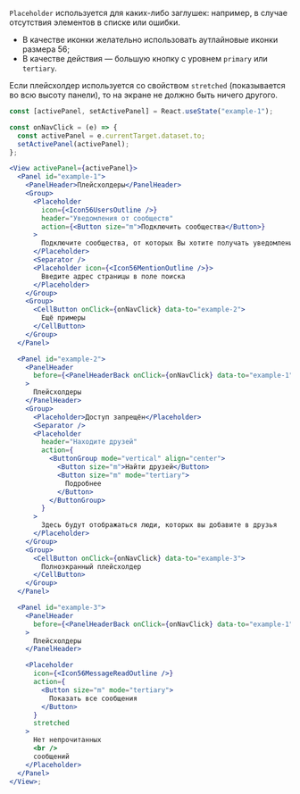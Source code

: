`Placeholder` используется для каких-либо заглушек: например, в случае отсутствия элементов в списке или ошибки.

- В качестве иконки желательно использовать аутлайновые иконки размера 56;
- В качестве действия — большую кнопку с уровнем `primary` или `tertiary`.

Если плейсхолдер используется со свойством `stretched` (показывается во всю высоту панели), то на экране не должно быть ничего другого.

```jsx
const [activePanel, setActivePanel] = React.useState("example-1");

const onNavClick = (e) => {
  const activePanel = e.currentTarget.dataset.to;
  setActivePanel(activePanel);
};

<View activePanel={activePanel}>
  <Panel id="example-1">
    <PanelHeader>Плейсхолдеры</PanelHeader>
    <Group>
      <Placeholder
        icon={<Icon56UsersOutline />}
        header="Уведомления от сообществ"
        action={<Button size="m">Подключить сообщества</Button>}
      >
        Подключите сообщества, от которых Вы хотите получать уведомления
      </Placeholder>
      <Separator />
      <Placeholder icon={<Icon56MentionOutline />}>
        Введите адрес страницы в поле поиска
      </Placeholder>
    </Group>
    <Group>
      <CellButton onClick={onNavClick} data-to="example-2">
        Ещё примеры
      </CellButton>
    </Group>
  </Panel>

  <Panel id="example-2">
    <PanelHeader
      before={<PanelHeaderBack onClick={onNavClick} data-to="example-1" />}
    >
      Плейсхолдеры
    </PanelHeader>
    <Group>
      <Placeholder>Доступ запрещён</Placeholder>
      <Separator />
      <Placeholder
        header="Находите друзей"
        action={
          <ButtonGroup mode="vertical" align="center">
            <Button size="m">Найти друзей</Button>
            <Button size="m" mode="tertiary">
              Подробнее
            </Button>
          </ButtonGroup>
        }
      >
        Здесь будут отображаться люди, которых вы добавите в друзья
      </Placeholder>
    </Group>
    <Group>
      <CellButton onClick={onNavClick} data-to="example-3">
        Полноэкранный плейсхолдер
      </CellButton>
    </Group>
  </Panel>

  <Panel id="example-3">
    <PanelHeader
      before={<PanelHeaderBack onClick={onNavClick} data-to="example-1" />}
    >
      Плейсхолдеры
    </PanelHeader>

    <Placeholder
      icon={<Icon56MessageReadOutline />}
      action={
        <Button size="m" mode="tertiary">
          Показать все сообщения
        </Button>
      }
      stretched
    >
      Нет непрочитанных
      <br />
      сообщений
    </Placeholder>
  </Panel>
</View>;
```
